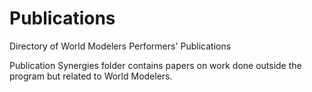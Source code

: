 # Publications
Directory of World Modelers Performers' Publications 

Publication Synergies folder contains papers on work done outside the program but related to World Modelers.

